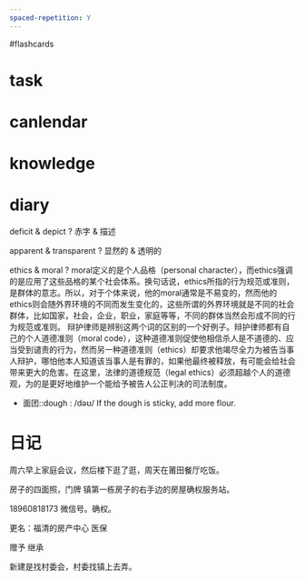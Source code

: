 ```yaml
---
spaced-repetition: Y
---
```


#flashcards 

# task

# canlendar

# knowledge

# diary

deficit & depict
?
赤字 & 描述 <!--SR:!2023-02-08-07-11,2.5,250-->

apparent & transparent
?
显然的 & 透明的 <!--SR:!2023-02-08-07-11,2.5,250-->

ethics & moral
?
moral定义的是个人品格（personal character），而ethics强调的是应用了这些品格的某个社会体系。换句话说，ethics所指的行为规范或准则，是群体的意志。所以，对于个体来说，他的moral通常是不易变的，然而他的ethics则会随外界环境的不同而发生变化的，这些所谓的外界环境就是不同的社会群体，比如国家，社会，企业，职业，家庭等等，不同的群体当然会形成不同的行为规范或准则。
辩护律师是辨别这两个词的区别的一个好例子。辩护律师都有自己的个人道德准则（moral code），这种道德准则促使他相信杀人是不道德的、应当受到谴责的行为，然而另一种道德准则（ethics）却要求他竭尽全力为被告当事人辩护，哪怕他本人知道该当事人是有罪的，如果他最终被释放，有可能会给社会带来更大的危害。在这里，法律的道德规范（legal ethics）必须超越个人的道德观，为的是更好地维护一个能给予被告人公正判决的司法制度。 <!--SR:!2023-02-08-07-11,2.5,250-->

- 面团::dough : /dəʊ/ If the dough is sticky, add more flour. <!--SR:!2023-02-06-19-11,1,230-->

# 日记
周六早上家庭会议，然后楼下逛了逛，周天在莆田餐厅吃饭。

房子的四面照，门牌
镇第一栋房子的右手边的房屋确权服务站。

18960818173
微信号。确权。

更名：福清的房产中心
医保

赠予
继承

新建是找村委会，村委找镇上去弄。